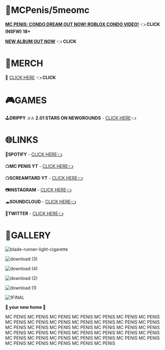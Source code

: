 # 🌃MCPenis/5meomc

**[MC PENIS: CONDO DREAM OUT NOW! ROBLOX CONDO VIDEO!](https://www.xvideos.com/video77857127/mc_penis_condo_dream)** 👈 **CLICK (NSFW) 18+**

**[NEW ALBUM OUT NOW](https://open.spotify.com/album/6O2C1YzzWFBEWc5jrOMW7S?si=-T4VsyiEQNmfgS7aVOqL0g)** 👈 **CLICK**

# 🏪MERCH

🛒 [CLICK HERE](https://5meomc.printify.me/products)  👈 **CLICK**

# 🎮GAMES

🕹**DRIPPY** ✰✰ **2.01 STARS ON NEWGROUNDS** - [CLICK HERE]( https://www.newgrounds.com/portal/view/849352)👈

# 🌐LINKS

🎵**SPOTIFY** - [CLICK HERE👈](https://open.spotify.com/artist/5lDAjxt5f3kf3HhuTbmaja?si=pgiW6MfURsOiYL4HiiKuVA)

📺**MC PENIS YT** - [CLICK HERE👈](https://www.youtube.com/channel/UCdJREfEoXFABKWxv57Y-MBA)

📺**SCREAMTARD YT** - [CLICK HERE👈](https://www.youtube.com/channel/UCVzpnXOYzVWJwPOg-CXQYuA)

📷**INSTAGRAM** - [CLICK HERE👈](https://www.instagram.com/5meomc/)

☁**SOUNDCLOUD** - [CLICK HERE👈](https://soundcloud.com/mcpeni2)

🐥**TWITTER** - [CLICK HERE👈](https://twitter.com/Screamtard)

# 🎨GALLERY

![blade-runner-light-cigarette](https://github.com/PlanetaryVision/PlanetaryVision.github.io/assets/111039846/1526e754-5b9d-4500-9933-3218a8bb4639)

![download (3)](https://user-images.githubusercontent.com/111039846/235381743-ad5694ed-fed1-45c8-9d5f-c6d1965fccb1.gif)

![download (4)](https://user-images.githubusercontent.com/111039846/235381746-bf70bbfe-2b50-4008-bbbf-75cf157c11bb.gif)

![download (2)](https://user-images.githubusercontent.com/111039846/235381760-60974ae1-97c2-4451-8830-985993ad10c6.gif)

![download (1)](https://user-images.githubusercontent.com/111039846/235381762-51940659-8676-4c84-b057-03093d6ac264.gif)

![1FINAL](https://github.com/PlanetaryVision/PlanetaryVision.github.io/assets/111039846/02dbfc08-eca1-4900-a023-a3ecf8b8b9ea)


**🏡 your new home 🏡**

MC PENIS MC PENIS MC PENIS MC PENIS MC PENIS MC PENIS MC PENIS MC PENIS MC PENIS MC PENIS MC PENIS MC PENIS MC PENIS MC PENIS MC PENIS MC PENIS MC PENIS MC PENIS MC PENIS 
MC PENIS MC PENIS MC PENIS MC PENIS MC PENIS MC PENIS MC PENIS MC PENIS MC PENIS MC PENIS MC PENIS MC PENIS MC PENIS MC PENIS MC PENIS MC PENIS MC PENIS MC PENIS MC PENIS MC PENIS MC PENIS 
